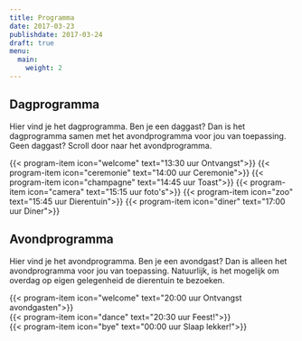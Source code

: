 ```yaml
---
title: Programma
date: 2017-03-23
publishdate: 2017-03-24
draft: true
menu:
  main:
    weight: 2
---
```


## Dagprogramma
Hier vind je het dagprogramma. Ben je een daggast? Dan is het dagprogramma samen met het avondprogramma voor jou van toepassing. Geen daggast? Scroll door naar het avondprogramma. 
<!-- [Google](www.google.nl) -->
<!-- TONKE plaatjes zoeken en in map zetten -->

{{< program-item icon="welcome" text="13:30 uur Ontvangst">}}
{{< program-item icon="ceremonie" text="14:00 uur Ceremonie">}}
{{< program-item icon="champagne" text="14:45 uur Toast">}}
{{< program-item icon="camera" text="15:15 uur foto's">}}
{{< program-item icon="zoo" text="15:45 uur Dierentuin">}}
{{< program-item icon="diner" text="17:00 uur Diner">}}




## Avondprogramma
Hier vind je het avondprogramma. Ben je een avondgast? Dan is alleen het avondprogramma voor jou van toepassing. Natuurlijk, is het mogelijk om overdag op eigen gelegenheid de dierentuin te bezoeken. 

{{< program-item icon="welcome" text="20:00 uur Ontvangst avondgasten">}}
<br>
{{< program-item icon="dance" text="20:30 uur Feest!">}}
<br>
{{< program-item icon="bye" text="00:00 uur Slaap lekker!">}}
<br>